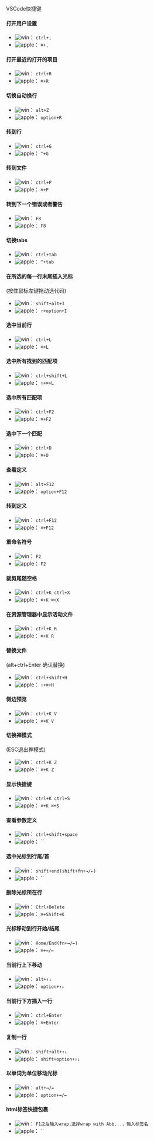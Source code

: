 VSCode快捷键

<!--
+ ![win](./win.svg)： ``
+ ![apple](./apple.svg)： ``
↑
←
→
↓
⌘

Fn 键+方向左键 = Home 键，
Fn 键+方向上键 = PgUp 键，
Fn 键+方向下键 = PgDn 键，
Fn 键+方向右键 = End 键
-->



#### 打开用户设置

+ ![win](./win.svg)： `ctrl+,`
+ ![apple](./apple.svg)： `⌘+,`

#### 打开最近的打开的项目

+ ![win](./win.svg)： `ctrl+R`
+ ![apple](./apple.svg)： `⌘+R`


#### 切换自动换行

+ ![win](./win.svg)： `alt+Z`
+ ![apple](./apple.svg)： `option+R`

#### 转到行

+ ![win](./win.svg)： `ctrl+G`
+ ![apple](./apple.svg)： `^+G`


#### 转到文件

+ ![win](./win.svg)： `ctrl+P`
+ ![apple](./apple.svg)： `⌘+P`

#### 转到下一个错误或者警告

+ ![win](./win.svg)： `F8`
+ ![apple](./apple.svg)： `F8`

#### 切换tabs

+ ![win](./win.svg)： `ctrl+tab`
+ ![apple](./apple.svg)： `^+tab`


#### 在所选的每一行末尾插入光标
(按住鼠标左键拖动选代码)
+ ![win](./win.svg)： `shift+alt+I`
+ ![apple](./apple.svg)： `↑+option+I`


#### 选中当前行

+ ![win](./win.svg)： `ctrl+L`
+ ![apple](./apple.svg)： `⌘+L`


#### 选中所有找到的匹配项

+ ![win](./win.svg)： `ctrl+shift+L`
+ ![apple](./apple.svg)： `↑+⌘+L`


#### 选中所有匹配项

+ ![win](./win.svg)： `ctrl+F2`
+ ![apple](./apple.svg)： `⌘+F2`


#### 选中下一个匹配
+ ![win](./win.svg)： `ctrl+D`
+ ![apple](./apple.svg)： `⌘+D`


#### 查看定义

+ ![win](./win.svg)： `alt+F12`
+ ![apple](./apple.svg)： `option+F12`

#### 转到定义

+ ![win](./win.svg)： `ctrl+F12`
+ ![apple](./apple.svg)： `⌘+F12`


#### 重命名符号

+ ![win](./win.svg)： `F2`
+ ![apple](./apple.svg)： `F2`


#### 裁剪尾随空格

+ ![win](./win.svg)： `ctrl+K ctrl+X`
+ ![apple](./apple.svg)： `⌘+K ⌘+X`


#### 在资源管理器中显示活动文件

+ ![win](./win.svg)： `ctrl+K R`
+ ![apple](./apple.svg)： `⌘+K R`


#### 替换文件
(alt+ctrl+Enter 确认替换)
+ ![win](./win.svg)： `ctrl+shift+H`
+ ![apple](./apple.svg)： `↑+⌘+H`


#### 侧边预览

+ ![win](./win.svg)： `ctrl+K V`
+ ![apple](./apple.svg)： `⌘+K V`


#### 切换禅模式
(ESC退出禅模式)
+ ![win](./win.svg)： `ctrl+K Z`
+ ![apple](./apple.svg)： `⌘+K Z`


#### 显示快捷键
+ ![win](./win.svg)： `ctrl+K ctrl+S`
+ ![apple](./apple.svg)： `⌘+K ⌘+S`


#### 查看参数定义

+ ![win](./win.svg)： `ctrl+shift+space`
+ ![apple](./apple.svg)： ``

#### 选中光标到行尾/首

+ ![win](./win.svg)： `shift+end(shift+fn+→/←)`
+ ![apple](./apple.svg)： ``

#### 删除光标所在行

+ ![win](./win.svg)： `Ctrl+Delete`
+ ![apple](./apple.svg)： `⌘+Shift+K`


#### 光标移动到行开始/结尾

+ ![win](./win.svg)： `Home/End(fn+→/←)`
+ ![apple](./apple.svg)： `⌘+→/←`


#### 当前行上下移动

+ ![win](./win.svg)： `alt+↑↓`
+ ![apple](./apple.svg)： `option+↑↓`


#### 当前行下方插入一行

+ ![win](./win.svg)： `ctrl+Enter`
+ ![apple](./apple.svg)： `⌘+Enter`


#### 复制一行

+ ![win](./win.svg)： `shift+alt+↑↓`
+ ![apple](./apple.svg)： `shift+option+↑↓`


#### 以单词为单位移动光标

+ ![win](./win.svg)： `alt+→/←`
+ ![apple](./apple.svg)： `option+→/←`


#### html标签快捷包裹

+ ![win](./win.svg)： `F1之后输入wrap,选择wrap with Abb...，输入标签名`
+ ![apple](./apple.svg)： ``
